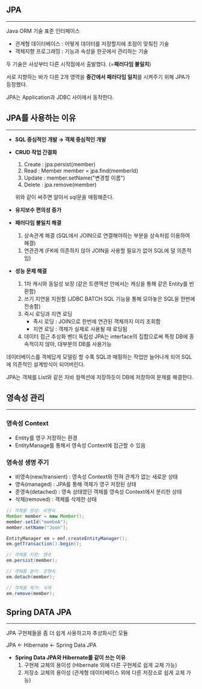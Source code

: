 ## JPA

---

Java ORM 기술 표준 인터페이스

- 관계형 데이터베이스 : 어떻게 데이터를 저장할지에 초점이 맞춰진 기술
- 객체지향 프로그래밍 : 기능과 속성을 한곳에서 관리하는 기술

두 기술은 사상부터 다른 시작점에서 출발했다. (=**패러다임 불일치**)

서로 지향하는 바가 다른 2개 영역을 **중간에서 패러다임 일치**를 시켜주기 위해 JPA가 등장했다.

JPA는 Application과 JDBC 사이에서 동작한다.

<!-- ![Untitled](https://github.com/l4279625/TIL/blob/main/images/TIL/JPA_1.png) -->

## JPA를 사용하는 이유

---

- **SQL 중심적인 개발 → 객체 중심적인 개발**
- **CRUD 작업 간결화**
    1. Create : jpa.persist(member)
    2. Read : Member member = jpa.find(memberId)
    3. Update : member.setName("변경할 이름")
    4. Delete : jpa.remove(member)

    위와 같이 써주면 알아서 sql문을 매핑해준다.

- **유지보수 편의성 증가**
- **패러다임 불일치 해결**
    1. 상속관계 해결 (SQL에서 JOIN으로 연결해야하는 부분을 상속처럼 이용하여 해결)

    <!-- ![Untitled](https://github.com/l4279625/TIL/blob/main/images/TIL/JPA_2.png) -->

    1. 연관관계 (FK에 의존하지 않아 JOIN을 사용할 필요가 없어 SQL에 덜 의존적임)

- **성능 문제 해결**
    1. 1차 캐시와 동일성 보장 (같은 트랜잭션 안에서는 캐싱을 통해 같은 Entity를 반환함)
    2. 쓰기 지연을 지원함 (JDBC BATCH SQL 기능을 통해 모아놓은 SQL을 한번에 전송함)
    3. 즉시 로딩과 지연 로딩
        - 즉시 로딩 : JOIN으로 한번에 연관된 객체까지 미리 조회함
        - 지연 로딩 : 객체가 실제로 사용될 때 로딩됨
    4. 데이터 접근 추상화 벤더 독립성
    JPA는 interface의 집합으로써 특정 DB에 종속적이지 않아, 대부분의 DB를 사용가능

    <!-- ![Untitled](https://github.com/l4279625/TIL/blob/main/images/TIL/JPA_3.png) -->

데이터베이스를 객체답게 모델링 할 수록 SQL과 매핑하는 작업만 늘어나게 되어 SQL에 의존적인 설계방식이 되어버린다.

JPA는 객체를 List와 같은 자바 컬렉션에 저장하듯이 DB에 저장하여 문제를 해결한다.

## 영속성 관리

---

### 영속성 Context

- Entity를 영구 저장하는 환경
- EntityManage를 통해서 영속성 Context에 접근할 수 있음

<!-- ![Untitled](https://github.com/l4279625/TIL/blob/main/images/TIL/JPA_4.png) -->

### 영속성 생명 주기

- 비영속(new/transient) : 영속성 Context와 전혀 관계가 없는 새로운 상태
- 영속(managed) : JPA를 통해 객체가 영구 저장된 상태
- 준영속(detached) : 영속 상태였던 객체를 영속성 Context에서 분리한 상태
- 삭제(removed) : 객체를 삭제한 상태

```java
// 객체를 생성: 비영속
Member member = new Member();
member.setId("membeA");
member.setName("Joon");

EntityManager em = emf.createEntityManager();
em.getTransaction().begin();

// 객체를 저장: 영속
em.persist(member);

// 객체를 분리: 준영속
em.detach(member);

// 객체를 제거: 삭제
em.remove(member);
```

## Spring DATA JPA

---

JPA 구현체들을 좀 더 쉽게 사용하고자 추상화시킨 모듈

JPA ← Hibernate ← Spring Data JPA

- **Spring Data JPA와 Hibernate를 같이 쓰는 이유**
    1. 구현체 교체의 용이성 (Hibernate 외에 다른 구현체로 쉽게 교체 가능)
    2. 저장소 교체의 용이성 (관계형 데이터베이스 외에 다른 저장소로 쉽게 교체 가능)